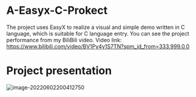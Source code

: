 # A-Easyx-C-Prokect
The project uses EasyX to realize a visual and simple demo written in C language, which is suitable for C language entry.
You can see the project performance from my BiliBili video. 
Video link: https://www.bilibili.com/video/BV1Py4y1S7TN?spm_id_from=333.999.0.0
# Project presentation
<img src="https://user-images.githubusercontent.com/88231327/171625636-ffab09d4-07bc-433b-9002-91128162b664.png" alt="image-20220602200412750" style="25%;" />
